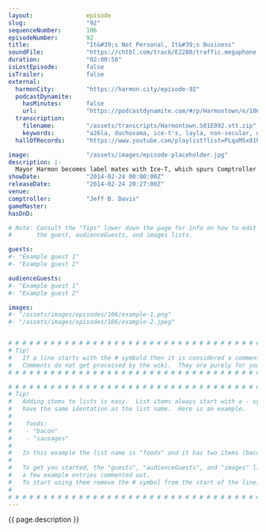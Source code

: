 ```yaml
---
layout:               episode
slug:                 "92"
sequenceNumber:       106
episodeNumber:        92
title:                "It&#39;s Not Personal, It&#39;s Business"
soundFile:            "https://chtbl.com/track/E2288/traffic.megaphone.fm/STA2795222181.mp3?updated=1556134195"
duration:             "02:00:58"
isLostEpisode:        false
isTrailer:            false
external:
  harmonCity:         "https://harmon.city/episode-92"
  podcastDynamite:
    hasMinutes:       false
    url:              "https://podcastdynamite.com/#/p/Harmontown/e/106/92"
  transcription:
    filename:         "/assets/transcripts/Harmontown.S01E092.vtt.zip"
    keywords:         "a26la, duchovama, ice-t's, layla, non-secular, ooglots, shale, warburg, ocelot, ice-t, dwp, kcrw, mcclintock, ogres, hoopa, 5-0, harrelson, loki, painters, spongebob's, mitchell, coffins, chunky, storch, hobbits"
  hallOfRecords:      "https://www.youtube.com/playlist?list=PLqxM5x81hNOaj5ireqFMAXQlybKnI_tkC"

image:                "/assets/images/episode-placeholder.jpg"
description: |-
  Mayor Harmon becomes label mates with Ice-T, which spurs Comptroller Jeff Davis into having Dan rattle off all his impressions. Mitch Hurwitz joins the group and when Spencer is out for the week, an abstract game of D&D ensues.
showDate:             "2014-02-24 00:00:00Z"
releaseDate:          "2014-02-24 20:27:00Z"
venue:                
comptroller:          "Jeff B. Davis"
gameMaster:           
hasDnD:               

# Note: Consult the "Tips" lower down the page for info on how to edit
#       the guest, audienceGuests, and images lists.

guests:
#- "Example guest 1"
#- "Example guest 2"

audienceGuests:
#- "Example guest 1"
#- "Example guest 2"

images:
#- "/assets/images/episodes/106/example-1.png"
#- "/assets/images/episodes/106/example-2.jpeg"


# # # # # # # # # # # # # # # # # # # # # # # # # # # # # # # # # # # # # # # # # # # # #
# Tip!
#   If a line starts with the # symbold then it is considered a comment.
#   Comments do not get processed by the wiki.  They are purely for your information.
# # # # # # # # # # # # # # # # # # # # # # # # # # # # # # # # # # # # # # # # # # # # #

# # # # # # # # # # # # # # # # # # # # # # # # # # # # # # # # # # # # # # # # # # # # #
# Tip!
#   Adding items to lists is easy.  List items always start with a - symbol and have
#   have the same identation as the list name.  Here is an example.
#
#    foods:
#    - "bacon"
#    - "sausages"
#
#   In this example the list name is "foods" and it has two items (bacon, and sausages).
#
#   To get you started, the "guests", "audienceGuests", and "images" lists below have
#   a few example entries commented out.
#   To start using them remove the # symbol from the start of the line.
#
# # # # # # # # # # # # # # # # # # # # # # # # # # # # # # # # # # # # # # # # # # # # #
---
```


<!-- The episode description will be rendered here -->
{{ page.description }}

<!-- Add your content BELOW here -->
<!-- vvvvvvvvvvvvvvvvvvvvvvvvvvv -->




<!-- ^^^^^^^^^^^^^^^^^^^^^^^^^^^ -->
<!-- Add your content ABOVE here -->

<!-- The episode gallery will be rendered here -->